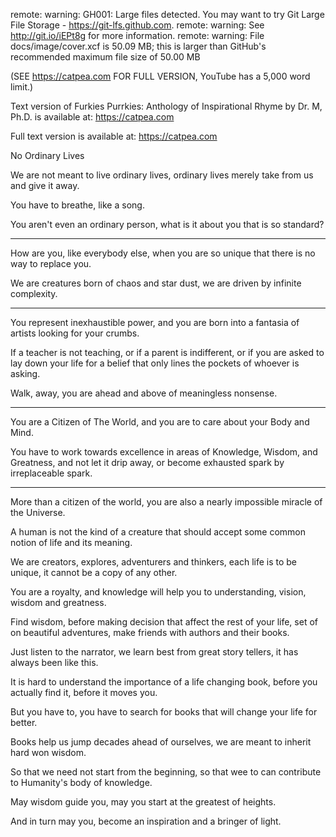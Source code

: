 remote: warning: GH001: Large files detected. You may want to try Git Large File Storage - https://git-lfs.github.com.
remote: warning: See http://git.io/iEPt8g for more information.
remote: warning: File docs/image/cover.xcf is 50.09 MB; this is larger than GitHub's recommended maximum file size of 50.00 MB


(SEE https://catpea.com FOR FULL VERSION, YouTube has a 5,000 word limit.)

Text version of Furkies Purrkies: Anthology of Inspirational Rhyme by Dr. M, Ph.D. is available at: https://catpea.com

Full text version is available at: https://catpea.com

No Ordinary Lives

We are not meant to live ordinary lives,
ordinary lives merely take from us and give it away.

You have to breathe,
like a song.

You aren't even an ordinary person,
what is it about you that is so standard?

---

How are you, like everybody else,
when you are so unique that there is no way to replace you.

We are creatures born of chaos and star dust,
we are driven by infinite complexity.

---

You represent inexhaustible power,
and you are born into a fantasia of artists looking for your crumbs.

If a teacher is not teaching, or if a parent is indifferent,
or if you are asked to lay down your life for a belief that only lines the pockets of whoever is asking.

Walk, away,
you are ahead and above of meaningless nonsense.

---

You are a Citizen of The World,
and you are to care about your Body and Mind.

You have to work towards excellence in areas of Knowledge, Wisdom, and Greatness,
and not let it drip away, or become exhausted spark by irreplaceable spark.

---

More than a citizen of the world,
you are also a nearly impossible miracle of the Universe.

A human is not the kind of a creature
that should accept some common notion of life and its meaning.

We are creators, explores, adventurers and thinkers,
each life is to be unique, it cannot be a copy of any other.

You are a royalty,
and knowledge will help you to understanding, vision, wisdom and greatness.

Find wisdom, before making decision that affect the rest of your life,
set of on beautiful adventures, make friends with authors and their books.

Just listen to the narrator,
we learn best from great story tellers, it has always been like this.

It is hard to understand the importance of a life changing book,
before you actually find it, before it moves you.

But you have to,
you have to search for books that will change your life for better.

Books help us jump decades ahead of ourselves,
we are meant to inherit hard won wisdom.

So that we need not start from the beginning,
so that wee to can contribute to Humanity's body of knowledge.

May wisdom guide you,
may you start at the greatest of heights.

And in turn may you,
become an inspiration and a bringer of light.

